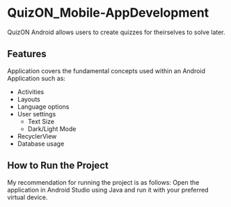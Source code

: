 # QuizON_Mobile-AppDevelopment
QuizON Android allows users to create quizzes for theirselves to solve later.

## Features
Application covers the fundamental concepts used within an Android Application such as:
- Activities
- Layouts
- Language options
- User settings
  - Text Size
  - Dark/Light Mode
- RecyclerView
- Database usage

## How to Run the Project
My recommendation for running the project is as follows: Open the application in Android Studio using Java and run it with your preferred virtual device.
